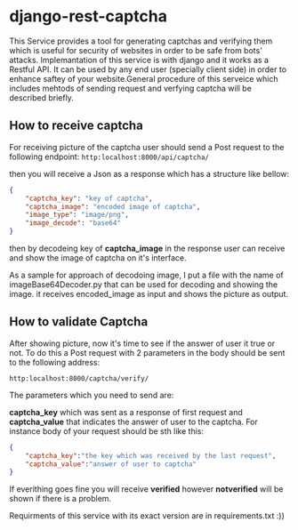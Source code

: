 # django-rest-captcha
This Service provides a tool for generating captchas and verifying them which is useful for security of websites in order to be safe from bots' attacks.
Implemantation of this service is with django and it works as a Restful API. It can be used by any end user (specially client side) in order to enhance saftey of your website.General procedure of this serveice which includes mehtods of sending request and verfying captcha will be described briefly.



## **How to receive captcha**
For receiving picture of the captcha user should send a Post request to the following endpoint:
```http:localhost:8000/api/captcha/```


then you will receive a Json as a response which has a structure like bellow:
``` json
{
    "captcha_key": "key of captcha",
    "captcha_image": "encoded image of captcha",
    "image_type": "image/png",
    "image_decode": "base64"
}
```
then by decodeing key of **captcha_image** in the response user can receive and show the image of captcha on it's interface.

As a sample for approach of decodoing image, I put a file with the name of imageBase64Decoder.py that can be used for decoding and showing the image. it receives encoded_image as input and shows the picture as output.


## **How to validate Captcha**
After showing picture, now it's time to see if the answer of user it true or not. To do this a Post request with 2 parameters in the body should be sent to the following address:

```http:localhost:8000/captcha/verify/```

The parameters which you need to send are:

**captcha_key** which was sent as a response of first request and **captcha_value** that indicates the answer of user to the captcha. For instance body of your request should be sth like this:
``` json
{
    "captcha_key":"the key which was received by the last request",
    "captcha_value":"answer of user to captcha"
}
```
 If everithing goes fine you will receive **verified** however **notverified** will be shown if there is a problem.


Requirments of this service with its exact version are in requirements.txt :))